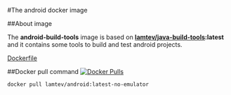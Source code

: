 #The android docker image

##About image

The __android-build-tools__ image is based on [__lamtev/java-build-tools__](https://hub.docker.com/r/lamtev/java-build-tools/)__:latest__ and it contains some tools to build and test android projects.

[Dockerfile](https://github.com/lamtev/build-tools-dockers/blob/master/android/latest-no-emulator/Dockerfile)

##Docker pull command [![Docker Pulls](https://img.shields.io/docker/pulls/lamtev/android-build-tools.svg?style=flat-square)](https://hub.docker.com/r/lamtev/android/)

`docker pull lamtev/android:latest-no-emulator`
